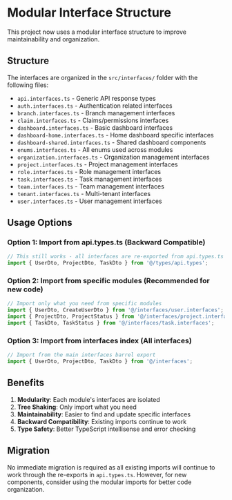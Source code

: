 # Modular Interface Structure

This project now uses a modular interface structure to improve maintainability and organization.

## Structure

The interfaces are organized in the `src/interfaces/` folder with the following files:

- `api.interfaces.ts` - Generic API response types
- `auth.interfaces.ts` - Authentication related interfaces
- `branch.interfaces.ts` - Branch management interfaces
- `claim.interfaces.ts` - Claims/permissions interfaces
- `dashboard.interfaces.ts` - Basic dashboard interfaces
- `dashboard-home.interfaces.ts` - Home dashboard specific interfaces
- `dashboard-shared.interfaces.ts` - Shared dashboard components
- `enums.interfaces.ts` - All enums used across modules
- `organization.interfaces.ts` - Organization management interfaces
- `project.interfaces.ts` - Project management interfaces
- `role.interfaces.ts` - Role management interfaces
- `task.interfaces.ts` - Task management interfaces
- `team.interfaces.ts` - Team management interfaces
- `tenant.interfaces.ts` - Multi-tenant interfaces
- `user.interfaces.ts` - User management interfaces

## Usage Options

### Option 1: Import from api.types.ts (Backward Compatible)
```typescript
// This still works - all interfaces are re-exported from api.types.ts
import { UserDto, ProjectDto, TaskDto } from '@/types/api.types';
```

### Option 2: Import from specific modules (Recommended for new code)
```typescript
// Import only what you need from specific modules
import { UserDto, CreateUserDto } from '@/interfaces/user.interfaces';
import { ProjectDto, ProjectStatus } from '@/interfaces/project.interfaces';
import { TaskDto, TaskStatus } from '@/interfaces/task.interfaces';
```

### Option 3: Import from interfaces index (All interfaces)
```typescript
// Import from the main interfaces barrel export
import { UserDto, ProjectDto, TaskDto } from '@/interfaces';
```

## Benefits

1. **Modularity**: Each module's interfaces are isolated
2. **Tree Shaking**: Only import what you need
3. **Maintainability**: Easier to find and update specific interfaces
4. **Backward Compatibility**: Existing imports continue to work
5. **Type Safety**: Better TypeScript intellisense and error checking

## Migration

No immediate migration is required as all existing imports will continue to work through the re-exports in `api.types.ts`. However, for new components, consider using the modular imports for better code organization.
